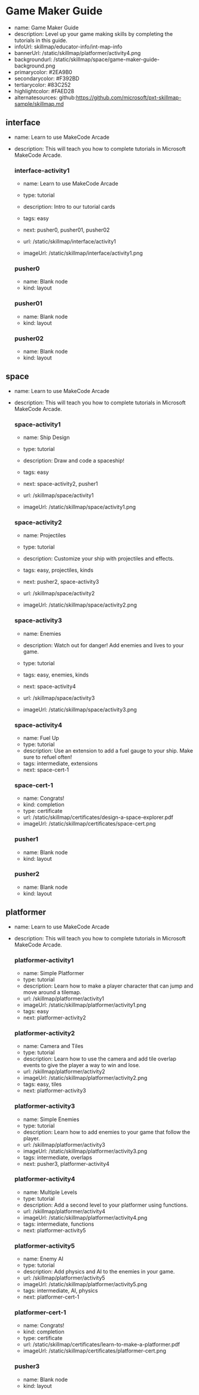 # Game Maker Guide
* name: Game Maker Guide
* description: Level up your game making skills by completing the tutorials in this guide.
* infoUrl: skillmap/educator-info/int-map-info
* bannerUrl: /static/skillmap/platformer/activity4.png
* backgroundurl: /static/skillmap/space/game-maker-guide-background.png
* primarycolor: #2EA9B0
* secondarycolor: #F392BD
* tertiarycolor: #83C252
* highlightcolor: #FAED28
* alternatesources: github:https://github.com/microsoft/pxt-skillmap-sample/skillmap.md


## interface
* name: Learn to use MakeCode Arcade
* description: This will teach you how to complete tutorials in Microsoft MakeCode Arcade.

    ### interface-activity1

    * name: Learn to use MakeCode Arcade
    * type: tutorial
    * description: Intro to our tutorial cards
    * tags: easy
    * next: pusher0, pusher01, pusher02

    * url: /static/skillmap/interface/activity1 
    * imageUrl: /static/skillmap/interface/activity1.png


    ### pusher0
    * name: Blank node
    * kind: layout

    ### pusher01
    * name: Blank node
    * kind: layout

    ### pusher02
    * name: Blank node
    * kind: layout

## space
* name: Learn to use MakeCode Arcade
* description: This will teach you how to complete tutorials in Microsoft MakeCode Arcade.


    ### space-activity1

    * name: Ship Design
    * type: tutorial
    * description: Draw and code a spaceship!
    * tags: easy
    * next: space-activity2, pusher1

    * url: /skillmap/space/activity1
    * imageUrl: /static/skillmap/space/activity1.png

    ### space-activity2

    * name: Projectiles
    * type: tutorial
    * description: Customize your ship with projectiles and effects.
    * tags: easy, projectiles, kinds
    * next: pusher2, space-activity3

    * url: /skillmap/space/activity2
    * imageUrl: /static/skillmap/space/activity2.png

    ### space-activity3

    * name: Enemies
    * description: Watch out for danger! Add enemies and lives to your game.
    * type: tutorial
    * tags: easy, enemies, kinds
    * next: space-activity4

    * url: /skillmap/space/activity3
    * imageUrl: /static/skillmap/space/activity3.png

    ### space-activity4

    * name: Fuel Up
    * type: tutorial
    * description: Use an extension to add a fuel gauge to your ship. Make sure to refuel often!
    * tags: intermediate, extensions
    * next: space-cert-1


    ### space-cert-1
    * name: Congrats!
    * kind: completion
    * type: certificate
    * url: /static/skillmap/certificates/design-a-space-explorer.pdf
    * imageUrl: /static/skillmap/certificates/space-cert.png

    ### pusher1
    * name: Blank node
    * kind: layout

    ### pusher2
    * name: Blank node
    * kind: layout


## platformer
* name: Learn to use MakeCode Arcade
* description: This will teach you how to complete tutorials in Microsoft MakeCode Arcade.


    ### platformer-activity1

    * name: Simple Platformer
    * type: tutorial
    * description: Learn how to make a player character that can jump and move around a tilemap.
    * url: /skillmap/platformer/activity1
    * imageUrl: /static/skillmap/platformer/activity1.png
    * tags: easy
    * next: platformer-activity2

    ### platformer-activity2

    * name: Camera and Tiles
    * type: tutorial
    * description: Learn how to use the camera and add tile overlap events to give the player a way to win and lose.
    * url: /skillmap/platformer/activity2
    * imageUrl: /static/skillmap/platformer/activity2.png
    * tags: easy, tiles
    * next: platformer-activity3

    ### platformer-activity3

    * name: Simple Enemies
    * type: tutorial
    * description: Learn how to add enemies to your game that follow the player.
    * url: /skillmap/platformer/activity3
    * imageUrl: /static/skillmap/platformer/activity3.png
    * tags: intermediate, overlaps
    * next: pusher3, platformer-activity4

    ### platformer-activity4

    * name: Multiple Levels
    * type: tutorial
    * description: Add a second level to your platformer using functions.
    * url: /skillmap/platformer/activity4
    * imageUrl: /static/skillmap/platformer/activity4.png
    * tags: intermediate, functions
    * next: platformer-activity5

    ### platformer-activity5

    * name: Enemy AI
    * type: tutorial
    * description: Add physics and AI to the enemies in your game.
    * url: /skillmap/platformer/activity5
    * imageUrl: /static/skillmap/platformer/activity5.png
    * tags: intermediate, AI, physics
    * next: platformer-cert-1


    ### platformer-cert-1
    * name: Congrats!
    * kind: completion
    * type: certificate
    * url: /static/skillmap/certificates/learn-to-make-a-platformer.pdf
    * imageUrl: /static/skillmap/certificates/platformer-cert.png


    ### pusher3
    * name: Blank node
    * kind: layout
